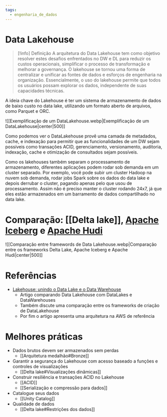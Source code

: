 ```yaml
---
tags:
  - engenharia_de_dados
---
```

# Data Lakehouse

> [!info] Definição
> A arquitetura do Data Lakehouse tem como objetivo resolver estes desafios enfrentados no DW e DL para reduzir os custos operacionais, simplificar o processo de transformação e melhorar a governança. O lakehouse se tornou uma forma de centralizar e unificar as fontes de dados e esforços de engenharia na organização. Essencialmente, o uso do lakehouse permite que todos os usuários possam explorar os dados, independente de suas capacidades técnicas.

A ideia chave do Lakehouse é ter um sistema de armazenamento de dados de baixo custo no data lake, utilizando um formato aberto de arquivos, como Parquet e ORC.

![[Exemplificação de um DataLakehouse.webp|Exemplificação de um DataLakehouse|center|500]]

Como podemos ver o DataLakehouse provê uma camada de metadados, cache, e indexação para permitir que as funcionalidades de um DW sejam possíveis como transações ACID, gerenciamento, versionamento, auditoria, indexação, cache e otimização de consultados sejam possíveis.

Como os lakehouses também separam o processamento de armazenamento, diferentes aplicações podem rodar sob demanda em um cluster separado. Por exemplo, você pode subir um cluster Hadoop na nuvem sob demanda, rodar jobs Spark sobre os dados do data lake e depois derrubar o cluster, pagando apenas pelo que usou de processamento. Assim não é preciso manter o cluster rodando 24x7, já que eles estão armazenados em um barramento de dados compartilhado no data lake.
# Comparação: [[Delta lake]], [Apache Iceberg](https://iceberg.apache.org/) e [Apache Hudi](https://hudi.apache.org/)

![[Comparação entre framewords de Data Lakehouse.webp|Comparação entre os frameworks Delta Lake, Apache Iceberg e Apache Hudi|center|500]]


# Referências

- [Lakehouse: unindo o Data Lake e o Data Warehouse](https://medium.com/data-hackers/lakehouse-unindo-o-data-lake-e-o-data-warehouse-1428be2dda21)
	- Artigo comparando Data Lakehouse com DataLakes e DataWarehouses
	- Também discute uma comparação entre os frameworks de criação de DataLakehouse
	- Por fim o artigo apresenta uma arquitetura na AWS de referência

# Melhores práticas

- Dados brutos devem ser armazenados sem perdas
	- [[Arquitetura medalhão#Bronze]]
- Garantir a segurança do Lakehouse com acesso baseado a funções e controles de visualizações
	- [[Delta lake#Visualizações dinâmicas]]
-  Construir resiliência e transações ACID no Lakehouse
	- [[ACID]]
	- [[Serialização e compressão para dados]]
-  Catalogue seus dados
	- [[Unity Catalog]]
- Qualidade de dados
	- [[Delta lake#Restrições dos dados]]
